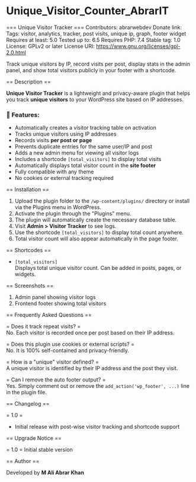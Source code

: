 # Unique_Visitor_Counter_AbrarIT

=== Unique Visitor Tracker ===
Contributors: abrarwebdev
Donate link:  
Tags: visitor, analytics, tracker, post visits, unique ip, graph, footer widget
Requires at least: 5.0
Tested up to: 6.5
Requires PHP: 7.4
Stable tag: 1.0
License: GPLv2 or later
License URI: https://www.gnu.org/licenses/gpl-2.0.html

Track unique visitors by IP, record visits per post, display stats in the admin panel, and show total visitors publicly in your footer with a shortcode.

== Description ==

**Unique Visitor Tracker** is a lightweight and privacy-aware plugin that helps you track **unique visitors** to your WordPress site based on IP addresses.

### 🔧 Features:

- Automatically creates a visitor tracking table on activation
- Tracks unique visitors using IP addresses
- Records visits **per post or page**
- Prevents duplicate entries for the same user/IP and post
- Adds a new admin menu for viewing all visitor logs
- Includes a shortcode `[total_visitors]` to display total visits
- Automatically displays total visitor count in the **site footer**
- Fully compatible with any theme
- No cookies or external tracking required

== Installation ==

1. Upload the plugin folder to the `/wp-content/plugins/` directory or install via the Plugins menu in WordPress.
2. Activate the plugin through the "Plugins" menu.
3. The plugin will automatically create the necessary database table.
4. Visit **Admin > Visitor Tracker** to see logs.
5. Use the shortcode `[total_visitors]` to display total count anywhere.
6. Total visitor count will also appear automatically in the page footer.

== Shortcodes ==

- `[total_visitors]`  
  Displays total unique visitor count. Can be added in posts, pages, or widgets.

== Screenshots ==

1. Admin panel showing visitor logs
2. Frontend footer showing total visitors

== Frequently Asked Questions ==

= Does it track repeat visits? =  
No. Each visitor is recorded once per post based on their IP address.

= Does this plugin use cookies or external scripts? =  
No. It is 100% self-contained and privacy-friendly.

= How is a "unique" visitor defined? =  
A unique visitor is identified by their IP address and the post they visit.

= Can I remove the auto footer output? =  
Yes. Simply comment out or remove the `add_action('wp_footer', ...)` line in the plugin file.

== Changelog ==

= 1.0 =

- Initial release with post-wise visitor tracking and shortcode support

== Upgrade Notice ==

= 1.0 =
Initial stable version

== Author ==

Developed by **M Ali Abrar Khan**
